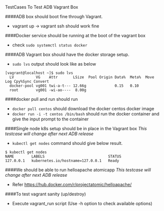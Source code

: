 TestCases To Test ADB Vagrant Box

####ADB box should boot fine through Vagrant.
* vagrant up -> vagrant ssh should work fine

####Docker service should be running at the boot of the vagrant box
* check `sudo systemctl status docker`

####ADB Vagrant box should have the docker storage setup.
* `sudo lvs` output should look like as below
```{r}
[vagrant@localhost ~]$ sudo lvs
  LV          VG    Attr       LSize  Pool Origin Data%  Meta%  Move Log Cpy%Sync Convert
  docker-pool vg001 twi-a-t--- 12.66g             0.15   0.10                            
  root        vg001 -wi-ao----  8.00g 
```
####docker pull and run should run
* `docker pull centos` should download the docker centos docker image
* `docker run -i -t centos /bin/bash` should run the docker container and give the input prompt to the container
 

####Single node k8s setup should be in place in the Vagrant box
*This testcase will change after next ADB release*
* `kubectl get nodes` command should give below result.
```
$ kubectl get nodes
NAME        LABELS                             STATUS
127.0.0.1   kubernetes.io/hostname=127.0.0.1   Ready
```

####We should be able to run helloapache atomicapp 
*This testcase will change after next ADB release*
* Refer https://hub.docker.com/r/projectatomic/helloapache/

####To test vagrant sanity (up/destroy)
* Execute vagrant_run script (Use -h option to check available options)
